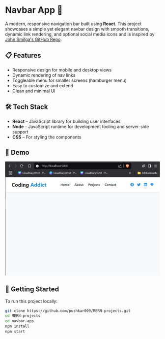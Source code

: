 # Navbar App 🚀

A modern, responsive navigation bar built using **React**. This project showcases a simple yet elegant navbar design with smooth transitions, dynamic link rendering, and optional social media icons and is inspired by [John Smilga's GitHub Repo](https://github.com/john-smilga/node-express-course/tree/main/02-express-tutorial/navbar-app). 

## 📋 Features

- Responsive design for mobile and desktop views
- Dynamic rendering of nav links
- Toggleable menu for smaller screens (hamburger menu)
- Easy to customize and extend
- Clean and minimal UI

## 🛠️ Tech Stack

- **React** – JavaScript library for building user interfaces
- **Node** – JavaScript runtime for development tooling and server-side support 
- **CSS** – For styling the components

## 📸 Demo

![Navbar Demo](./Screenshot-2025-04-22.jpg)

## 🚀 Getting Started

To run this project locally:

```bash
git clone https://github.com/pushkar009/MERN-projects.git
cd MERN-projects
cd navbar-app
npm install
npm start
